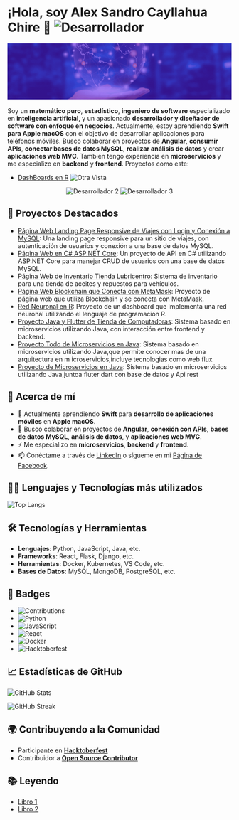 # ¡Hola, soy Alex Sandro Cayllahua Chire 👋 <img src="https://media.tenor.com/Ug6cbVA1ZsMAAAAM/developer.gif" alt="Desarrollador" width="100" height="100">

![Cabecera](https://github.com/kair069/kair069/blob/main/Banner%20de%20LinkedIn%20Cabecera%20Empresa%20Tecnologia%20Corporativo%20Moderno.gif) 

Soy un **matemático puro**, **estadístico**, **ingeniero de software** especializado en **inteligencia artificial**, y un apasionado **desarrollador y diseñador de software con enfoque en negocios**. Actualmente, estoy aprendiendo **Swift para Apple macOS** con el objetivo de desarrollar aplicaciones para teléfonos móviles. Busco colaborar en proyectos de **Angular**, **consumir APIs**, **conectar bases de datos MySQL**, **realizar análisis de datos** y crear **aplicaciones web MVC**. También tengo experiencia en **microservicios** y me especializo en **backend** y **frontend**.
Proyectos como este:
- [DashBoards en R](https://github.com/kair069/Dashboard_en_R/tree/main)
![Otra Vista](https://github.com/kair069/Dashboard_en_R/blob/main/2024-12-24%2013-08-49aas.gif)


<p align="center">
  <img src="https://i.gifer.com/6tXM.gif" alt="Desarrollador 2" width="250" height="250">
  <img src="https://i.pinimg.com/originals/d9/1d/d8/d91dd8addb9257082b529d553afbad6e.gif" alt="Desarrollador 3" width="350" height="250">
</p>

## 🎯 Proyectos Destacados


- [Página Web Landing Page Responsive de Viajes con Login y Conexión a MySQL](https://github.com/kair069/pagina_web_viajes): Una landing page responsive para un sitio de viajes, con autenticación de usuarios y conexión a una base de datos MySQL.
- [Página Web en C# ASP.NET Core](https://github.com/kair069/API-WEB-C-CRUD-USUARIOS-MYSQL-): Un proyecto de API en C# utilizando ASP.NET Core para manejar CRUD de usuarios con una base de datos MySQL.
- [Página Web de Inventario Tienda Lubricentro](https://github.com/kair069/Lubricentro_ALEX): Sistema de inventario para una tienda de aceites y repuestos para vehículos.
- [Página Web Blockchain que Conecta con MetaMask](https://github.com/kair069/Vite): Proyecto de página web que utiliza Blockchain y se conecta con MetaMask.
- [Red Neuronal en R](https://github.com/kair069/dashboardredneuronal): Proyecto de un dashboard que implementa una red neuronal utilizando el lenguaje de programación R.
- [Proyecto Java y Flutter de Tienda de Computadoras](https://github.com/kair069/Aplicacion-Movil-Tienda-de-Productos-de-Tecnologia.git): Sistema basado en microservicios utilizando Java, con interacción entre frontend y backend.
- [Proyecto Todo de Microservicios en Java](https://github.com/kair069/TODO): Sistema basado en microservicios utilizando Java,que permite conocer mas de una arquitectura en m icroservicios,incluye tecnologias como web flux
- [Proyecto de Microservicios en Java](https://github.com/kair069/FRONTYBACK): Sistema basado en microservicios utilizando Java,juntoa fluter dart con base de datos y Api rest

  
## 🚀 Acerca de mí
- 🌱 Actualmente aprendiendo **Swift** para **desarrollo de aplicaciones móviles** en **Apple macOS**.
- 👯 Busco colaborar en proyectos de **Angular**, **conexión con APIs**, **bases de datos MySQL**, **análisis de datos**, y **aplicaciones web MVC**.
- ⚡ Me especializo en **microservicios**, **backend** y **frontend**.
- 📫 Conéctame a través de [LinkedIn](https://www.linkedin.com/in/alex-sandro-cayllahua-chire-809b01201/) o sígueme en mi [Página de Facebook](https://www.facebook.com/EstadisticasProPeru?locale=es_LA).


## 🧑‍💻 Lenguajes y Tecnologías más utilizados

![Top Langs](https://github-readme-stats.vercel.app/api/top-langs/?username=kair069&layout=compact&theme=radical)

## 🛠️ Tecnologías y Herramientas

- **Lenguajes**: Python, JavaScript, Java, etc.
- **Frameworks**: React, Flask, Django, etc.
- **Herramientas**: Docker, Kubernetes, VS Code, etc.
- **Bases de Datos**: MySQL, MongoDB, PostgreSQL, etc.

## 🎯 Badges

- ![Contributions](https://img.shields.io/github/contributors/kair069/tu-repositorio)
- ![Python](https://img.shields.io/badge/Python-3.9-blue)
- ![JavaScript](https://img.shields.io/badge/JavaScript-ES6-yellow)
- ![React](https://img.shields.io/badge/React-16.13-blue)
- ![Docker](https://img.shields.io/badge/Docker-20.10-blue)
- ![Hacktoberfest](https://img.shields.io/badge/Hacktoberfest-2024-orange)

## 📈 Estadísticas de GitHub

![GitHub Stats](https://github-readme-stats.vercel.app/api?username=kair069&show_icons=true&hide_title=true&count_private=true&theme=radical)

![GitHub Streak](https://github-readme-streak-stats.herokuapp.com/?user=kair069&theme=radical)


## 🌍 Contribuyendo a la Comunidad

- Participante en **[Hacktoberfest](https://link)**
- Contribuidor a **[Open Source Contributor](https://link)**

## 📚 Leyendo

- [Libro 1](https://link)
- [Libro 2](https://link)

